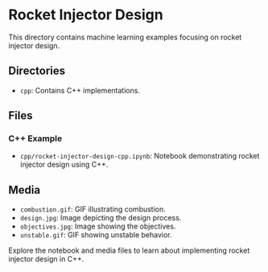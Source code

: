 # Rocket Injector Design

This directory contains machine learning examples focusing on rocket injector design.

## Directories
- `cpp`: Contains C++ implementations.

## Files
### C++ Example
- `cpp/rocket-injector-design-cpp.ipynb`: Notebook demonstrating rocket injector design using C++.

## Media
- `combustion.gif`: GIF illustrating combustion.
- `design.jpg`: Image depicting the design process.
- `objectives.jpg`: Image showing the objectives.
- `unstable.gif`: GIF showing unstable behavior.

Explore the notebook and media files to learn about implementing rocket injector design in C++.
